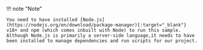 

!!! note "Note"

    You need to have installed [Node.js](https://nodejs.org/en/download/package-manager){:target="_blank"} v18+ and npm (which comes inbuilt with Node) to run this sample. Although Node.js is primarily a server-side language,it needs to have been installed to manage dependencies and run scripts for our project.

